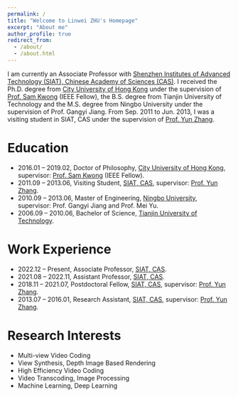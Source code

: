 ```yaml
---
permalink: /
title: "Welcome to Linwei ZHU's Homepage"
excerpt: "About me"
author_profile: true
redirect_from: 
  - /about/
  - /about.html
---
```

I am currently an Associate Professor with [Shenzhen Institutes of Advanced Technology (SIAT), Chinese Academy of Sciences (CAS)](https://www.siat.ac.cn/). I received the Ph.D. degree from [City University of Hong Kong](https://www.cityu.edu.hk/) under the supervision of [Prof. Sam Kwong](https://www.ln.edu.hk/po/professor-sam-kwong-tak-wu) (IEEE Fellow), the B.S. degree from Tianjin University of Technology and the M.S. degree from Ningbo University under the supervision of Prof. Gangyi Jiang. From Sep. 2011 to Jun. 2013, I was a visiting student in SIAT, CAS under the supervision of [Prof. Yun Zhang](https://sece.sysu.edu.cn/szll/js/1406776.htm).


Education
======
* 2016.01 – 2019.02, Doctor of Philosophy, [City University of Hong Kong](https://www.cityu.edu.hk/), supervisor: [Prof. Sam Kwong](https://www.ln.edu.hk/po/professor-sam-kwong-tak-wu) (IEEE Fellow).
* 2011.09 – 2013.06, Visiting Student, [SIAT, CAS](https://www.siat.ac.cn/), supervisor: [Prof. Yun Zhang](https://sece.sysu.edu.cn/szll/js/1406776.htm).
* 2010.09 – 2013.06, Master of Engineering, [Ningbo University](https://www.nbu.edu.cn/), supervisor: Prof. Gangyi Jiang and Prof. Mei Yu.
* 2006.09 – 2010.06, Bachelor of Science, [Tianjin University of Technology](https://www.tjut.edu.cn/).


Work Experience
======
* 2022.12 – Present, Associate Professor, [SIAT, CAS](https://www.siat.ac.cn/).
* 2021.08 – 2022.11, Assistant Professor, [SIAT, CAS](https://www.siat.ac.cn/).
* 2018.11 – 2021.07, Postdoctoral Fellow, [SIAT, CAS](https://www.siat.ac.cn/), supervisor: [Prof. Yun Zhang](https://sece.sysu.edu.cn/szll/js/1406776.htm).
* 2013.07 – 2016.01, Research Assistant, [SIAT, CAS](https://www.siat.ac.cn/), supervisor: [Prof. Yun Zhang](https://sece.sysu.edu.cn/szll/js/1406776.htm).

Research Interests
======
* Multi-view Video Coding
* View Synthesis, Depth Image Based Rendering
* High Efficiency Video Coding
* Video Transcoding, Image Processing
* Machine Learning, Deep Learning

